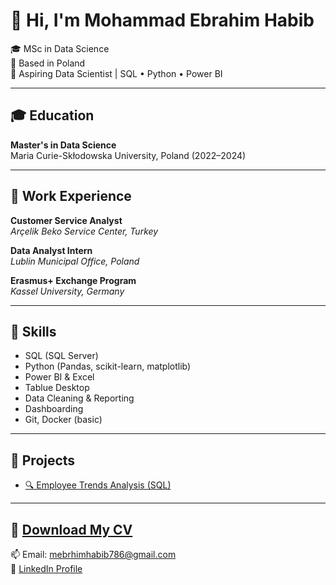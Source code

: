 # 👋 Hi, I'm Mohammad Ebrahim Habib

🎓 MSc in Data Science  
📍 Based in Poland  
💼 Aspiring Data Scientist | SQL • Python • Power BI  

---

## 🎓 Education
**Master's in Data Science**  
Maria Curie-Skłodowska University, Poland (2022–2024)

---

## 💼 Work Experience
**Customer Service Analyst**  
*Arçelik Beko Service Center, Turkey*  

**Data Analyst Intern**  
*Lublin Municipal Office, Poland*  

**Erasmus+ Exchange Program**  
*Kassel University, Germany*

---

## 🔧 Skills
- SQL (SQL Server)
- Python (Pandas, scikit-learn, matplotlib)
- Power BI & Excel
- Tablue Desktop
- Data Cleaning & Reporting
- Dashboarding
- Git, Docker (basic)

---

## 📁 Projects
- [🔍 Employee Trends Analysis (SQL)](https://github.com/ebrahimlab/sql-employee-trends)

---

## 📄 [Download My CV](CV_EbrahimHabib.pdf)  
📫 Email: mebrhimhabib786@gmail.com  
🔗 [LinkedIn Profile](https://www.linkedin.com/in/ebrahimhabib/)



